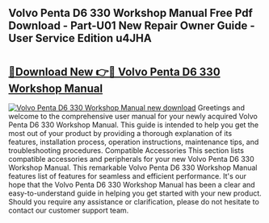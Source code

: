 ## Volvo Penta D6 330 Workshop Manual Free Pdf Download - Part-U01 New Repair Owner Guide - User Service Edition u4JHA

# <h2><a href="http://bc55748.oget.top/?id=Volvo+Penta+D6+330+Workshop+Manual">🔗Download New 👉🔴 Volvo Penta D6 330 Workshop Manual</a></h2>

[![Volvo Penta D6 330 Workshop Manual new download](https://i.imgur.com/5g1atiW.png)](http://bc55748.oget.top/?id=Volvo+Penta+D6+330+Workshop+Manual)
Greetings and welcome to the comprehensive user manual for your newly acquired Volvo Penta D6 330 Workshop Manual. This guide is intended to help you get the most out of your product by providing a thorough explanation of its features, installation process, operation instructions, maintenance tips, and troubleshooting procedures. Compatible Accessories This section lists compatible accessories and peripherals for your new Volvo Penta D6 330 Workshop Manual. This remarkable Volvo Penta D6 330 Workshop Manual features list of features for seamless and efficient performance. It's our hope that the Volvo Penta D6 330 Workshop Manual has been a clear and easy-to-understand guide in helping you get started with your new product. Should you require any assistance or clarification, please do not hesitate to contact our customer support team.
